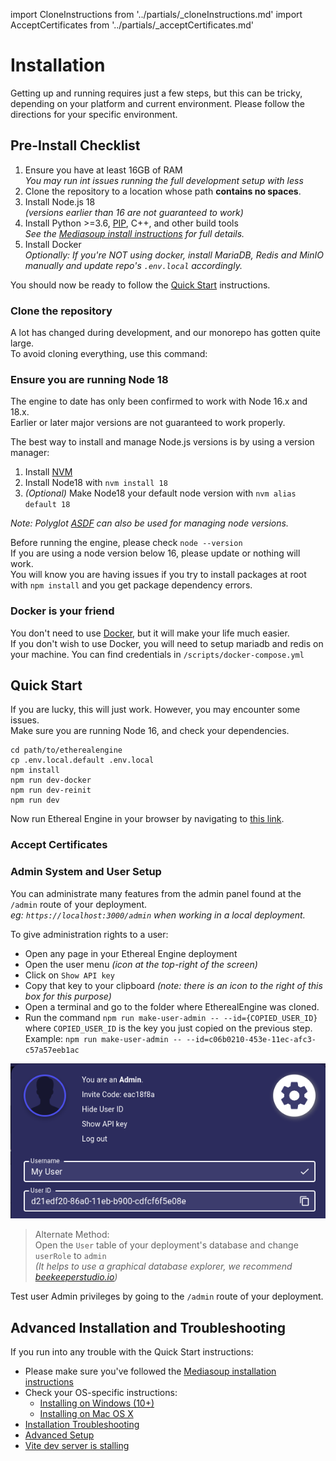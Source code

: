import CloneInstructions from '../partials/_cloneInstructions.md'
import AcceptCertificates from '../partials/_acceptCertificates.md'

# Installation

Getting up and running requires just a few steps, but this can be tricky, depending on your platform and current environment.
Please follow the directions for your specific environment.

## Pre-Install Checklist
1. Ensure you have at least 16GB of RAM  
  _You may run int issues running the full development setup with less_
2. Clone the repository to a location whose path **contains no spaces**.
3. Install Node.js 18  
  _(versions earlier than 16 are not guaranteed to work)_
4. Install Python >=3.6, [PIP](https://pypi.org/project/pip/), C++, and other build tools  
  _See the [Mediasoup install instructions](https://mediasoup.org/documentation/v3/mediasoup/installation/) for full details._
5. Install Docker  
  _Optionally: If you're NOT using docker, install MariaDB, Redis and MinIO manually and update repo's `.env.local` accordingly._

You should now be ready to follow the [Quick Start](#quick-start) instructions.

### Clone the repository
A lot has changed during development, and our monorepo has gotten quite large.  
To avoid cloning everything, use this command:

<CloneInstructions />

### Ensure you are running Node 18
The engine to date has only been confirmed to work with Node 16.x and 18.x.  
Earlier or later major versions are not guaranteed to work properly.

The best way to install and manage Node.js versions is by using a version manager:
1. Install [NVM](https://github.com/nvm-sh/nvm)
2. Install Node18 with `nvm install 18`
3. _(Optional)_ Make Node18 your default node version with `nvm alias default 18`

_Note: Polyglot [ASDF](https://github.com/asdf-vm/asdf) can also be used for managing node versions._

Before running the engine, please check `node --version`  
If you are using a node version below 16, please update or nothing will work.   
You will know you are having issues if you try to install packages at root with `npm install` and you get package dependency errors.

### Docker is your friend
You don't need to use [Docker](https://docs.docker.com/), but it will make your life much easier.  
If you don't wish to use Docker, you will need to setup mariadb and redis on your machine. You can find credentials in `/scripts/docker-compose.yml`

## Quick Start
If you are lucky, this will just work. However, you may encounter some issues.  
Make sure you are running Node 16, and check your dependencies.
```
cd path/to/etherealengine
cp .env.local.default .env.local
npm install
npm run dev-docker
npm run dev-reinit
npm run dev
```
Now run Ethereal Engine in your browser by navigating to [this link](https://localhost:3000/location/default).  

### Accept Certificates
<AcceptCertificates />

### Admin System and User Setup
You can administrate many features from the admin panel found at the `/admin` route of your deployment.  
_eg: `https://localhost:3000/admin` when working in a local deployment._

To give administration rights to a user:
- Open any page in your Ethereal Engine deployment
- Open the user menu _(icon at the top-right of the screen)_
- Click on `Show API key`
- Copy that key to your clipboard _(note: there is an icon to the right of this box for this purpose)_
- Open a terminal and go to the folder where EtherealEngine was cloned.
- Run the command `npm run make-user-admin -- --id={COPIED_USER_ID}` where `COPIED_USER_ID` is the key you just copied on the previous step.  
  Example: `npm run make-user-admin -- --id=c06b0210-453e-11ec-afc3-c57a57eeb1ac`

![image](./images/userid.png)

> Alternate Method:  
> Open the `User` table of your deployment's database and change `userRole` to `admin`  
_(It helps to use a graphical database explorer, we recommend [beekeeperstudio.io](https://beekeeperstudio.io/))_

Test user Admin privileges by going to the `/admin` route of your deployment.


## Advanced Installation and Troubleshooting
If you run into any trouble with the Quick Start instructions:
- Please make sure you've followed the 
  [Mediasoup installation instructions](https://mediasoup.org/documentation/v3/mediasoup/installation/)
- Check your OS-specific instructions:
  - [Installing on Windows (10+)](./02_windows.md)
  - [Installing on Mac OS X](./01_macOSX.md)
- [Installation Troubleshooting](./06_troubleshooting.md)
- [Advanced Setup](./04_advancedSetup.md)
- [Vite dev server is stalling](https://vitejs.dev/guide/troubleshooting.html#dev-server)

